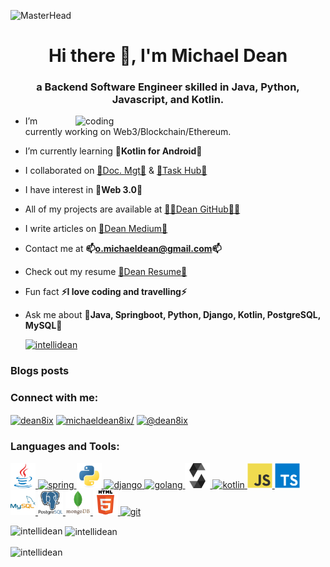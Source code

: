 ![MasterHead](https://media.licdn.com/dms/image/D4D16AQGdOAptsi4N1w/profile-displaybackgroundimage-shrink_350_1400/0/1667151249689?e=1694044800&v=beta&t=CSQ1wIPbarJ86P9YhznMhZTbu-3wyQKnw1Et12kCUCE)
<h1 align="center">Hi there 👋, I'm Michael Dean</h1>
<h3 align="center">a Backend Software Engineer skilled in Java, Python, Javascript, and Kotlin.</h3>
<img align="right" alt="coding" width="400" src="https://cdn.dribbble.com/users/1292677/screenshots/6139167/avento.gif">

- I’m currently working on Web3/Blockchain/Ethereum.

- I’m currently learning **🌱Kotlin for Android🌱**

- I collaborated on [👯Doc. Mgt👯](https://github.com/ehis0075/Doc-mgt-system) & [🔭Task Hub🔭](https://github.com/02Herotech/Service-Market-Place)

- I have interest in **🤝Web 3.0🤝**

- All of my projects are available at [👨‍💻Dean GitHub👨‍💻](https://github.com/intelliDean)

- I write articles on [📝Dean Medium📝](https://intellidean.medium.com/)

- Contact me at **📫o.michaeldean@gmail.com📫**

- Check out my resume [📄Dean Resume📄](https://flowcv.com/resume/gnsu9bqkm4)

- Fun fact **⚡I love coding and travelling⚡**
- Ask me about **💬Java, Springboot, Python, Django, Kotlin, PostgreSQL, MySQL💬**

  <p align="left"> <a href="https://github.com/ryo-ma/github-profile-trophy"><img src="https://github-profile-trophy.vercel.app/?username=intellidean&theme=algolia" alt="intellidean" /></a> </p>

### Blogs posts
<!-- BLOG-POST-LIST:START -->
<!-- BLOG-POST-LIST:END -->

<h3 align="left">Connect with me:</h3>
<p align="left">
<a href="https://twitter.com/dean8ix" target="blank"><img align="center" src="https://raw.githubusercontent.com/rahuldkjain/github-profile-readme-generator/master/src/images/icons/Social/twitter.svg" alt="dean8ix" height="30" width="40" /></a>
<a href="https://linkedin.com/in/michaeldean8ix/" target="blank"><img align="center" src="https://raw.githubusercontent.com/rahuldkjain/github-profile-readme-generator/master/src/images/icons/Social/linked-in-alt.svg" alt="michaeldean8ix/" height="30" width="40" /></a>
<a href="https://medium.com/@dean8ix" target="blank"><img align="center" src="https://raw.githubusercontent.com/rahuldkjain/github-profile-readme-generator/master/src/images/icons/Social/medium.svg" alt="@dean8ix" height="30" width="40" /></a>
</p>

<h3 align="left">Languages and Tools:</h3>
<p align="left">
  <a href="https://www.java.com" target="_blank" rel="noreferrer"> <img src="https://raw.githubusercontent.com/devicons/devicon/master/icons/java/java-original.svg" alt="java" width="40" height="40"/> </a> 
  <a href="https://spring.io/" target="_blank" rel="noreferrer"> <img src="https://www.vectorlogo.zone/logos/springio/springio-icon.svg" alt="spring" width="40" height="40"/> </a> 
  <a href="https://www.python.org" target="_blank" rel="noreferrer"> <img src="https://raw.githubusercontent.com/devicons/devicon/master/icons/python/python-original.svg" alt="python" width="40" height="40"/> </a> 
  <a href="https://www.djangoproject.com/" target="_blank" rel="noreferrer"> <img src="https://cdn.worldvectorlogo.com/logos/django.svg" alt="django" width="40" height="40"/> </a>
  <a href="https://go.dev/" target="_blank" rel="noreferrer"> <img src="https://www.vectorlogo.zone/logos/golang/golang-icon.svg" alt="golang" width="40" height="40"/> </a> 
  <a href="https://soliditylang.org/" target="_blank" rel="noreferrer"> <img src="https://raw.githubusercontent.com/devicons/devicon/master/icons/solidity/solidity-original.svg" alt="solidity" width="40" height="40"/> </a> 
  <a href="https://kotlinlang.org" target="_blank" rel="noreferrer"> <img src="https://www.vectorlogo.zone/logos/kotlinlang/kotlinlang-icon.svg" alt="kotlin" width="40" height="40"/> </a>
  <a href="https://developer.mozilla.org/en-US/docs/Web/JavaScript" target="_blank" rel="noreferrer"> <img src="https://raw.githubusercontent.com/devicons/devicon/master/icons/javascript/javascript-original.svg" alt="javascript" width="40" height="40"/> </a> 
  <a href="https://www.typescriptlang.org/" target="_blank" rel="noreferrer"> <img src="https://raw.githubusercontent.com/devicons/devicon/master/icons/typescript/typescript-original.svg" alt="typescript" width="40" height="40"/> </a> 
  <a href="https://www.mysql.com/" target="_blank" rel="noreferrer"> <img src="https://raw.githubusercontent.com/devicons/devicon/master/icons/mysql/mysql-original-wordmark.svg" alt="mysql" width="40" height="40"/> </a> 
  <a href="https://www.postgresql.org" target="_blank" rel="noreferrer"> <img src="https://raw.githubusercontent.com/devicons/devicon/master/icons/postgresql/postgresql-original-wordmark.svg" alt="postgresql" width="40" height="40"/> </a> 
  <a href="https://www.mongodb.com/" target="_blank" rel="noreferrer"> <img src="https://raw.githubusercontent.com/devicons/devicon/master/icons/mongodb/mongodb-original-wordmark.svg" alt="mongodb" width="40" height="40"/> </a> 
  <a href="https://www.w3.org/html/" target="_blank" rel="noreferrer"> <img src="https://raw.githubusercontent.com/devicons/devicon/master/icons/html5/html5-original-wordmark.svg" alt="html5" width="40" height="40"/> </a> 
  <a href="https://git-scm.com/" target="_blank" rel="noreferrer"> <img src="https://www.vectorlogo.zone/logos/git-scm/git-scm-icon.svg" alt="git" width="40" height="40"/> </a> 
</p>

<p>
  <img align="left" src="https://github-readme-stats.vercel.app/api/top-langs?username=intellidean&show_icons=true&locale=en&layout=compact&theme=algolia" alt="intellidean" />
</p>

<p>&nbsp;<img align="center" src="https://github-readme-stats.vercel.app/api?username=intellidean&show_icons=true&theme=algolia&locale=en" alt="intellidean" /></p>

<p>
  <img align="center" src="https://github-readme-streak-stats.herokuapp.com/?user=intellidean&theme=algolia&" alt="intellidean" />
</p>
